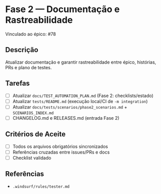 # Fase 2 — Documentação e Rastreabilidade
 Vinculado ao épico: #78
 
## Descrição
Atualizar documentação e garantir rastreabilidade entre épico, histórias, PRs e plano de testes.

## Tarefas
- [ ] Atualizar `docs/TEST_AUTOMATION_PLAN.md` (Fase 2: checklists/estado)
- [ ] Atualizar `tests/README.md` (execução local/CI de `-m integration`)
- [ ] Atualizar `docs/tests/scenarios/phase2_scenarios.md` + `SCENARIOS_INDEX.md`
- [ ] CHANGELOG.md e RELEASES.md (entrada Fase 2)

## Critérios de Aceite
- [ ] Todos os arquivos obrigatórios sincronizados
- [ ] Referências cruzadas entre issues/PRs e docs
- [ ] Checklist validado

## Referências
- `.windsurf/rules/tester.md`
